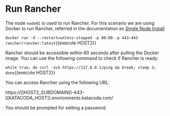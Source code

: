 # Run Rancher

The node `node01` is used to run Rancher. For this scenario we are using Docker to run Rancher, referred in the documentation as [Single Node Install](https://rancher.com/docs/rancher/v2.x/en/installation/single-node/)

`docker run -d --restart=unless-stopped -p 80:80 -p 443:443 rancher/rancher:latest`{{execute HOST2}}

Rancher should be accessible within 60 seconds after pulling the Docker image. You can use the following command to check if Rancher is ready:

`while true; do curl -sLk https://127.0.0.1/ping && break; sleep 2; done`{{execute HOST2}}

You can access Rancher using the following URL:

https://[[HOST2_SUBDOMAIN]]-443-[[KATACODA_HOST]].environments.katacoda.com/

You should be prompted for setting a password.

